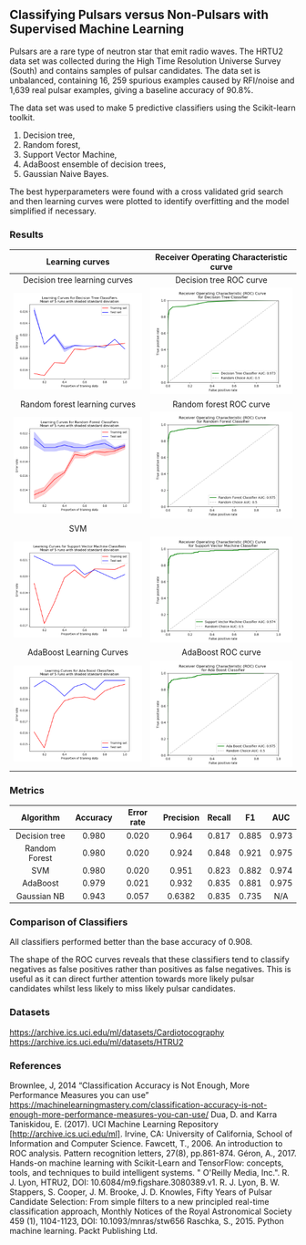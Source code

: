## Classifying Pulsars versus Non-Pulsars with Supervised Machine Learning


Pulsars are a rare type of neutron star that emit radio waves.  The HRTU2 data set was collected during the High Time Resolution Universe Survey (South) and contains samples of pulsar candidates.  The data set is unbalanced, containing 16, 259 spurious examples caused by RFI/noise and 1,639 real pulsar examples, giving a baseline accuracy of 90.8%.

The data set was used to make 5 predictive classifiers using the Scikit-learn toolkit.  
1. Decision tree,
2. Random forest,
3. Support Vector Machine,
4. AdaBoost ensemble of decision trees,
5. Gaussian Naive Bayes.

The best hyperparameters were found with a cross validated grid search and then learning curves were plotted to identify overfitting and the model simplified if necessary. 

### Results
Learning curves            | Receiver Operating Characteristic curve
:-------------------------:|:-------------------------:
Decision tree learning curves             | Decision tree ROC curve
![Decision Tree Learning Curve](results/LC_Decision_Tree_error_rate_metric.png "Decision Tree Learning Curve") | ![Decision Tree ROC](results/ROC_Decision_Tree_Classifier.png "Decision Tree ROC")
Random forest learning curves             | Random forest ROC curve
![Random Forest Learning Curve](results/LC_Random_Forest_error_rate_metric.png "Random Forest Learning Curve") | ![Random Forest ROC](results/ROC_Random_Forest_Classifier.png "Random Forest ROC")
SVM             | 
![Support Vector Learning Curve](results/LC_Support_Vector_Machine_error_rate_metric.png "SVM Learning Curve") | ![Support Vector Machine ROC](results/ROC_Support_Vector_Machine_Classifier.png "SVM ROC")
AdaBoost Learning Curves   | AdaBoost ROC curve
![AdaBoost Learning Curve](results/LC_Ada_Boost_error_rate_metric.png "AdaBoost Learning Curve") | ![AdaBoost ROC](results/ROC_Ada_Boost_Classifier.png "AdaBoost ROC")


### Metrics

   Algorithm  |   Accuracy   |  Error rate  |  Precision   |  Recall      |  F1          |AUC
:------------:|:------------:|:------------:|:------------:|:------------:|:------------:|:------------:
Decision tree |0.980         |0.020         |0.964         |0.817         |0.885         |0.973
Random Forest |0.980         |0.020         |0.924         |0.848         |0.921         |0.975
SVM           |0.980         |0.020         |0.951         |0.823         |0.882         |0.974
AdaBoost      |0.979         |0.021         |0.932         |0.835         |0.881         |0.975
Gaussian NB   |0.943         |0.057         |0.6382        |0.835         |0.735         |N/A


### Comparison of Classifiers
All classifiers performed better than the base accuracy of 0.908.  

The shape of the ROC curves reveals that these classifiers tend to classify negatives as false positives rather than positives as false negatives.  This is useful as it can direct further attention towards more likely pulsar candidates whilst less likely to miss likely pulsar candidates.


### Datasets
https://archive.ics.uci.edu/ml/datasets/Cardiotocography
https://archive.ics.uci.edu/ml/datasets/HTRU2

### References
Brownlee, J, 2014 “Classification Accuracy is Not Enough, More Performance Measures you can use”
https://machinelearningmastery.com/classification-accuracy-is-not-enough-more-performance-measures-you-can-use/
Dua, D. and Karra Taniskidou, E. (2017). UCI Machine Learning Repository [http://archive.ics.uci.edu/ml]. Irvine, CA: University of California, School of Information and Computer Science. Fawcett, T., 2006. An introduction to ROC analysis. Pattern recognition letters, 27(8), pp.861-874. Géron, A., 2017. Hands-on machine learning with Scikit-Learn and TensorFlow: concepts, tools, and techniques to build intelligent systems. " O'Reilly Media, Inc.".
R. J. Lyon, HTRU2, DOI: 10.6084/m9.figshare.3080389.v1.
R. J. Lyon, B. W. Stappers, S. Cooper, J. M. Brooke, J. D. Knowles, Fifty Years of Pulsar Candidate Selection: From simple filters to a new principled real-time classification approach, Monthly Notices of the Royal Astronomical Society 459 (1), 1104-1123, DOI: 10.1093/mnras/stw656 Raschka, S., 2015. Python machine learning. Packt Publishing Ltd.

